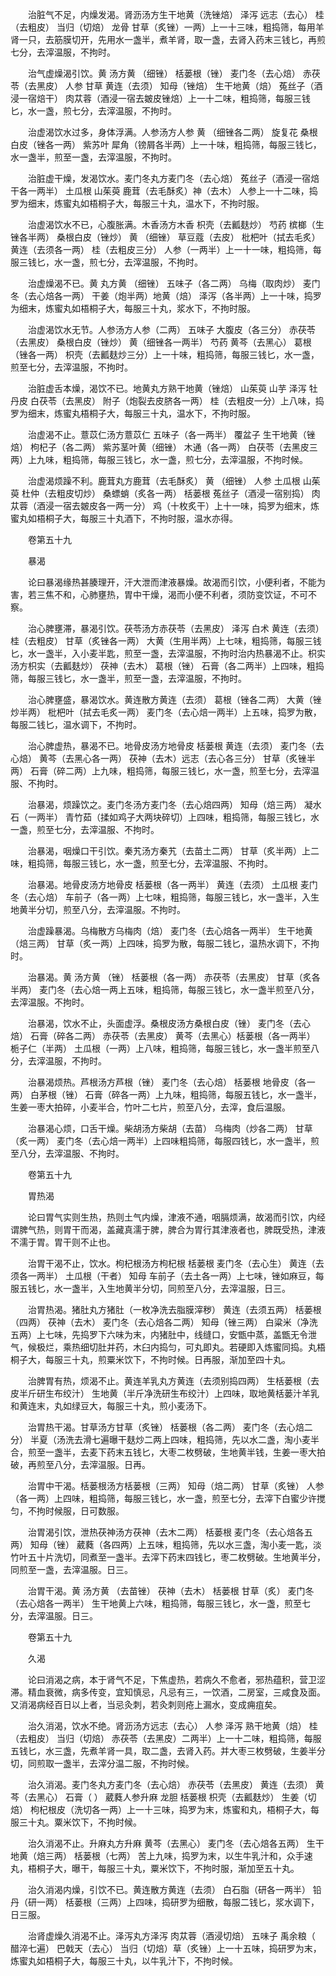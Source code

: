 <!-- { "loadSidebar": true } -->
　　治脏气不足，内燥发渴。肾沥汤方生干地黄（洗锉焙） 泽泻 远志（去心） 桂（去粗皮） 当归（切焙） 龙骨 甘草（炙锉）一两）上一十三味，粗捣筛，每用羊肾一只，去筋膜切开，先用水一盏半，煮羊肾，取一盏，去肾入药末三钱匕，再煎七分，去滓温服，不拘时。

　　治气虚燥渴引饮。黄 汤方黄 （细锉） 栝蒌根（锉） 麦门冬（去心焙） 赤茯苓（去黑皮） 人参 甘草 黄连（去须） 知母（锉焙） 生干地黄（焙） 菟丝子（酒浸一宿焙干） 肉苁蓉（酒浸一宿去皴皮锉焙）上一十二味，粗捣筛，每服三钱匕，水一盏，煎七分，去滓温服，不拘时。

　　治虚渴饮水过多，身体浮满。人参汤方人参 黄 （细锉各二两） 旋复花 桑根白皮（锉各一两） 紫苏叶 犀角（镑屑各半两）上一十味，粗捣筛，每服三钱匕，水一盏半，煎至一盏，去滓温服，不拘时。

　　治脏虚干燥，发渴饮水。麦门冬丸方麦门冬（去心焙） 菟丝子（酒浸一宿焙干各一两半） 土瓜根 山茱萸 鹿茸（去毛酥炙）神（去木） 人参上一十二味，捣罗为细末，炼蜜丸如梧桐子大，每服三十丸，温水下，不拘时服。

　　治虚渴饮水不已，心腹胀满。木香汤方木香 枳壳（去瓤麸炒） 芍药 槟榔（生锉各半两） 桑根白皮（锉炒） 黄 （细锉） 草豆蔻（去皮） 枇杷叶（拭去毛炙） 黄连（去须各一两） 桂（去粗皮三分） 人参（一两半）上一十一味，粗捣筛，每服三钱匕，水一盏，煎七分，去滓温服，不拘时。

　　治虚燥渴不已。黄 丸方黄 （细锉） 五味子（各二两） 乌梅（取肉炒） 麦门冬（去心焙各一两） 干姜（炮半两）地黄（焙） 泽泻（各半两）上一十味，捣罗为细末，炼蜜丸如梧桐子大，每服三十丸，浆水下，不拘时服。

　　治虚渴饮水无节。人参汤方人参（二两） 五味子 大腹皮（各三分） 赤茯苓（去黑皮） 桑根白皮（锉炒） 黄（细锉各一两半） 芍药 黄芩（去黑心） 葛根（锉各一两） 枳壳（去瓤麸炒三分）上一十味，粗捣筛，每服三钱匕，水一盏，煎至七分，去滓温服，不拘时。

　　治脏虚舌本燥，渴饮不已。地黄丸方熟干地黄（锉焙） 山茱萸 山芋 泽泻 牡丹皮 白茯苓（去黑皮） 附子（炮裂去皮脐各一两） 桂（去粗皮一分）上八味，捣罗为细末，炼蜜丸梧桐子大，每服三十丸，温水下，不拘时服。

　　治虚渴不止。薏苡仁汤方薏苡仁 五味子（各一两半） 覆盆子 生干地黄（锉焙） 枸杞子（各二两） 紫苏茎叶黄（细锉） 木通（各一两） 白茯苓（去黑皮三两）上九味，粗捣筛，每服三钱匕，水一盏，煎七分，去滓温服，不拘时候。

　　治虚渴烦躁不利。鹿茸丸方鹿茸（去毛酥炙） 黄 （细锉） 人参 土瓜根 山茱萸 杜仲（去粗皮切炒） 桑螵蛸（炙各一两） 栝蒌根 菟丝子（酒浸一宿别捣） 肉苁蓉（酒浸一宿去皴皮各一两一分） 鸡（十枚炙干）上十一味，捣罗为细末，炼蜜丸如梧桐子大，每服三十丸酒下，不拘时服，温水亦得。

　　卷第五十九

　　暴渴

　　论曰暴渴缘热甚腠理开，汗大泄而津液暴燥。故渴而引饮，小便利者，不能为害，若三焦不和，心肺壅热，胃中干燥，渴而小便不利者，须防变饮证，不可不察。

　　治心脾壅滞，暴渴引饮。茯苓汤方赤茯苓（去黑皮） 泽泻 白术 黄连（去须） 桂（去粗皮） 甘草（炙锉各一两） 大黄（生用半两）上七味，粗捣筛，每服三钱匕，水一盏半，入小麦半匙，煎至一盏，去滓温服，不拘时治内热暴渴不止。枳实汤方枳实（去瓤麸炒） 茯神（去木） 葛根（锉） 石膏（各二两半）上四味，粗捣筛，每服三钱匕，水一盏半，煎至一盏，去滓温服，不拘时。

　　治心脾壅盛，暴渴饮水。黄连散方黄连（去须） 葛根（锉各二两） 大黄（锉炒半两） 枇杷叶（拭去毛炙一两） 麦门冬（去心焙一两半）上五味，捣罗为散，每服二钱匕，温水调下，不拘时。

　　治心脾虚热，暴渴不已。地骨皮汤方地骨皮 栝蒌根 黄连（去须） 麦门冬（去心焙） 黄芩（去黑心各一两） 茯神（去木）远志（去心各三分） 甘草（炙锉半两） 石膏（碎二两）上九味，粗捣筛，每服三钱匕，水一盏，煎至七分，去滓温服、不拘时。

　　治暴渴，烦躁饮之。麦门冬汤方麦门冬（去心焙四两） 知母（焙三两） 凝水石（一两半） 青竹茹（揉如鸡子大两块碎切）上四味，粗捣筛，每服三钱匕，水一盏，煎至七分，去滓温服、不拘时。

　　治暴渴，咽燥口干引饮。秦艽汤方秦艽（去苗土二两） 甘草（炙半两）上二味，粗捣筛，每服三钱匕，水一盏，煎至七分，去滓温服、不拘时。

　　治暴渴。地骨皮汤方地骨皮 栝蒌根（各一两半） 黄连（去须） 土瓜根 麦门冬（去心焙） 车前子（各一两）上七味，粗捣筛，每服三钱匕，水一盏半，入生地黄半分切，煎至八分，去滓温服。不拘时。

　　治虚躁暴渴。乌梅散方乌梅肉（焙） 麦门冬（去心焙各一两半） 生干地黄（焙三两） 甘草（炙一两）上四味，捣罗为散，每服二钱匕，温热水调下，不拘时。

　　治暴渴。黄 汤方黄 （锉） 栝蒌根（各一两） 赤茯苓（去黑皮） 甘草（炙各半两） 麦门冬（去心焙一两上五味，粗捣筛，每服三钱匕，水一盏半煎至八分，去滓温服。不拘时。

　　治暴渴，饮水不止，头面虚浮。桑根皮汤方桑根白皮（锉） 麦门冬（去心焙） 石膏（碎各二两） 赤茯苓（去黑皮） 黄芩（去黑心）栝蒌根（各一两半） 栀子仁（半两） 土瓜根（一两）上八味，粗捣筛，每服三钱匕，水一盏半煎至八分，去滓温服，不拘时。

　　治暴渴烦热。芦根汤方芦根（锉） 麦门冬（去心焙） 栝蒌根 地骨皮（各一两） 白茅根（锉） 石膏（碎各一两）上九味，粗捣筛，每服五钱匕，水一盏半，生姜一枣大拍碎，小麦半合，竹叶二七片，煎至八分，去滓，食后温服。

　　治暴渴心烦，口舌干燥。柴胡汤方柴胡（去苗） 乌梅肉（炒各二两） 甘草（炙一两） 麦门冬（去心焙一两半）上四味粗捣筛，每服四钱匕，水一盏半，煎至八分，去滓温服、不拘时。

　　卷第五十九

　　胃热渴

　　论曰胃气实则生热，热则土气内燥，津液不通，咽膈烦满，故渴而引饮，内经谓脾气热，则胃干而渴，盖藏真濡于脾，脾合为胃行其津液者也，脾既受热，津液不濡于胃。胃干则不止也。

　　治胃干渴不止，饮水。枸杞根汤方枸杞根 栝蒌根 麦门冬（去心生） 黄连（去须各一两半） 土瓜根（干者） 知母 车前子（去土各一两）上七味，锉如麻豆，每服五钱匕，水一盏半，入生地黄半分切，同煎至八分，去滓温服，日三。

　　治胃热渴。猪肚丸方猪肚（一枚净洗去脂膜滓秽） 黄连（去须五两） 栝蒌根（四两） 茯神（去木） 麦门冬（去心焙各二两） 知母（锉三两） 白粱米（净洗五两）上七味，先捣罗下六味为末，内猪肚中，线缝口，安甑中蒸，盖甑无令泄气，候极烂，乘热细切肚并药，木臼内捣匀，可丸即丸。若硬即入炼蜜同捣。丸梧桐子大，每服三十丸，煎粟米饮下，不拘时候。日再服，渐加至四十丸。

　　治脾胃有热，烦渴不止。黄连羊乳丸方黄连（去须别捣四两） 生栝蒌根（去皮半斤研生布绞汁） 生地黄（半斤净洗研生布绞汁）上四味，取地黄栝蒌汁羊乳和黄连末，丸如绿豆大，每服三十丸，煎小麦汤下。

　　治胃热干渴。甘草汤方甘草（炙锉） 栝蒌根（各二两） 麦门冬（去心焙二分） 半夏（汤洗去滑七遍曝干麸炒二两上四味，粗捣筛，先以水二盏，淘小麦半合，煎至一盏半，去麦下药末五钱匕，大枣二枚劈破，生地黄半钱，生姜一枣大拍破，再煎至八分，去滓温服。日再。

　　治胃中干渴。栝蒌根汤方栝蒌根（三两） 知母（焙二两） 甘草（炙锉） 人参（各一两）上四味，粗捣筛，每服三钱匕，水一盏，煎至七分，去滓下白蜜少许搅匀，不拘时候服，日可数服。

　　治胃渴引饮，泄热茯神汤方茯神（去木二两） 栝蒌根 麦门冬（去心焙各五两） 知母（锉） 葳蕤（各四两）上五味，粗捣筛，先以水三盏，淘小麦一匙，淡竹叶五十片洗切，同煮至一盏半。去滓下药末四钱匕，枣二枚劈破。生地黄半分，同煎至一盏，去滓温服。日三。

　　治胃干渴。黄 汤方黄 （去苗锉） 茯神（去木） 栝蒌根 甘草（炙） 麦门冬（去心焙各一两半） 生干地黄上六味，粗捣筛，每服三钱匕，水一盏，煎至七分，去滓温服。日三。

　　卷第五十九

　　久渴

　　论曰消渴之病，本于肾气不足，下焦虚热，若病久不愈者，邪热蕴积，营卫涩滞。精血衰微，病多传变，宜知慎忌，凡忌有三，一饮酒，二房室，三咸食及面。又消渴病经百日以上者，当忌灸刺，若灸刺则疮上漏水，变成痈疽矣。

　　治久消渴，饮水不绝。肾沥汤方远志（去心） 人参 泽泻 熟干地黄（焙） 桂（去粗皮） 当归（切焙） 赤茯苓（去黑皮）二两半）上一十二味，粗捣筛，每服五钱匕，水三盏，先煮羊肾一具，取二盏，去肾入药。并大枣三枚劈破，生姜半分切，同煎取一盏半，去滓分温二服，不拘时候。

　　治久消渴。麦门冬丸方麦门冬（去心焙） 赤茯苓（去黑皮） 黄连（去须） 黄芩（去黑心） 石膏（ ） 葳蕤人参升麻 龙胆 栝蒌根 枳壳（去瓤麸炒） 生姜（切焙） 枸杞根皮（洗切各一两）上一十三味，捣罗为末，炼蜜和丸，梧桐子大，每服三十丸。粟米饮下，不拘时候。

　　治久消渴不止。升麻丸方升麻 黄芩（去黑心） 麦门冬（去心焙各五两） 生干地黄（焙三两） 栝蒌根（七两） 苦上九味，捣罗为末，以生牛乳汁和，众手速丸，梧桐子大，曝干，每服三十丸，粟米饮下，不拘时服，渐加至五十丸。

　　治久消渴内燥，引饮不已。黄连散方黄连（去须） 白石脂（研各一两半） 铅丹（研一两） 栝蒌根（三两）上四味，捣研罗为细散，每服二钱匕，浆水调下，日三服。

　　治肾虚燥久消渴不止。泽泻丸方泽泻 肉苁蓉（酒浸切焙） 五味子 禹余粮（ 醋淬七遍） 巴戟天（去心） 当归（切焙）草（炙锉）上一十五味，捣研罗为末，炼蜜丸如梧桐子大，每服三十丸，以牛乳汁下，不拘时候。

